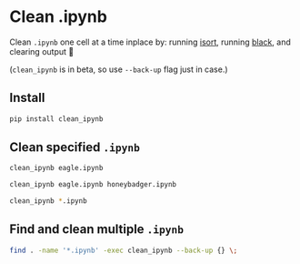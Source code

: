 # Clean .ipynb

Clean `.ipynb` one cell at a time inplace by: running [isort](https://github.com/timothycrosley/isort), running [black](https://github.com/ambv/black), and clearing output :sunflower:

(`clean_ipynb` is in beta, so use `--back-up` flag just in case.)

## Install

```sh
pip install clean_ipynb
```

## Clean specified `.ipynb`

```sh
clean_ipynb eagle.ipynb
```

```sh
clean_ipynb eagle.ipynb honeybadger.ipynb
```

```sh
clean_ipynb *.ipynb
```

## Find and clean multiple `.ipynb`

```sh
find . -name '*.ipynb' -exec clean_ipynb --back-up {} \;
```
